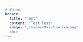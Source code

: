 ```yaml
---
# Banner
banner:
  title: "Test"
  content: "Test Test"
  image: "/images/MainCupcake.png"
  <hr>
---
```


